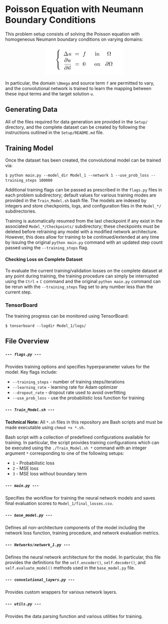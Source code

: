 # Poisson Equation with Neumann Boundary Conditions
This problem setup consists of solving the Poisson equation with homogeneous Neumann boundary conditions on varying domains:

<p align="center">
  <img width="250" src="../figures/Neumann_Eq.png" style="margin: auto;">
</p>

In particular, the domain `\Omega` and source term `f` are permitted to vary, and the convolutional network is trained to learn the mapping between these input terms and the target solution `u`.



## Generating Data
All of the files required for data generation are provided in the `Setup/` directory, and the complete dataset can be created by following the instructions outlined in the `Setup/README.md` file.


## Training Model
Once the dataset has been created, the convolutional model can be trained via:


```console
$ python main.py --model_dir Model_1 --network 1 --use_prob_loss --training_steps 100000 
```

Additional training flags can be passed as prescribed in the `flags.py` files in each problem subdirectory; default values for various training modes are provided in the `Train_Model.sh` bash file.  The models are indexed by integers and store checkpoints, logs, and configuration files in the `Model_*/` subdirectories.



Training is automatically resumed from the last checkpoint if any exist in the associated `Model_*/Checkpoints/` subdirectory; these checkpoints must be deleted before retraining any model with a modified network architecture.
However, this does allow for training to be continued/extended at any time by issuing the original `python main.py` command with an updated step count passed using the `--training_steps` flag.




#### Checking Loss on Complete Dataset
To evaluate the current training/validation losses on the complete dataset at any point during training, the training procedure can simply be interrupted using the `Ctrl` + `C` command and the original `python main.py` command can be rerun with the `--training_steps` flag set to any number less than the current step.


### TensorBoard

The training progress can be monitored using TensorBoard:

```console
$ tensorboard --logdir Model_1/logs/
```




## File Overview


##### `--- flags.py ---`
Provides training options and specifies hyperparameter values for the model.  Key flags include:
* `--training_steps` - number of training steps/iterations
* `--learning_rate` - learning rate for Adam optimizer
* `--dropout_rate` - dropout rate used to avoid overfitting
* `--use_prob_loss` - use the probabilistic loss function for training


##### `--- Train_Model.sh ---` 
**Technical Note:** 
All `*.sh` files in this repository are Bash scripts and must be made executable using `chmod +x *.sh`.



Bash script with a collection of predefined configurations available for training.  In particular, the script provides training configurations which can be executed using the `./Train_Model.sh *` command with an integer argument `*` corresponding to one of the following setups:
* `1` - Probabilistic loss
* `2` - MSE loss
* `3` - MSE loss without boundary term



##### `--- main.py ---`
Specifies the workflow for training the neural network models and saves final evaluation scores to `Model_1/final_losses.csv`.


##### `--- base_model.py ---`
Defines all non-architecture components of the model including the network loss function, training procedure, and network evaluation metrics.


##### `--- Networks/network_1.py ---`
Defines the neural network architecture for the model.  In particular, this file provides the definitions for the `self.encoder()`, `self.decoder()`, and `self.evaluate_model()` methods used in the `base_model.py` file.


##### `--- convolutional_layers.py ---`
Provides custom wrappers for various network layers.


##### `--- utils.py ---`
Provides the data parsing function and various utilities for training.

